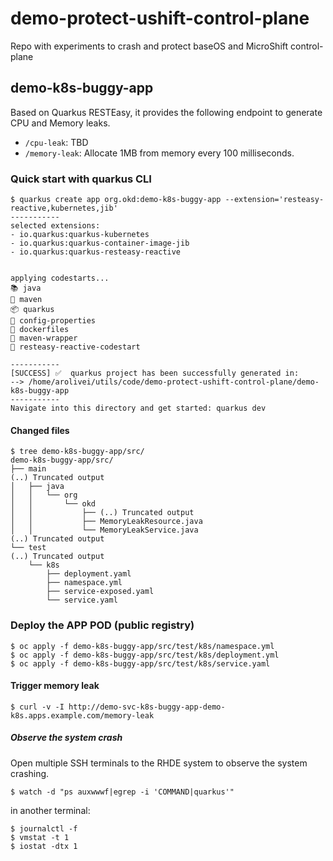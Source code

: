 # demo-protect-ushift-control-plane

Repo with experiments to crash and protect baseOS and MicroShift control-plane

## demo-k8s-buggy-app 

Based on Quarkus RESTEasy, it provides the following endpoint to generate CPU and Memory leaks. 
- `/cpu-leak`: TBD
- `/memory-leak`: Allocate 1MB from memory every 100 milliseconds.

### Quick start with quarkus CLI

~~~
$ quarkus create app org.okd:demo-k8s-buggy-app --extension='resteasy-reactive,kubernetes,jib'
-----------
selected extensions: 
- io.quarkus:quarkus-kubernetes
- io.quarkus:quarkus-container-image-jib
- io.quarkus:quarkus-resteasy-reactive


applying codestarts...
📚 java
🔨 maven
📦 quarkus
📝 config-properties
🔧 dockerfiles
🔧 maven-wrapper
🚀 resteasy-reactive-codestart

-----------
[SUCCESS] ✅  quarkus project has been successfully generated in:
--> /home/arolivei/utils/code/demo-protect-ushift-control-plane/demo-k8s-buggy-app
-----------
Navigate into this directory and get started: quarkus dev
~~~

#### Changed files 

~~~
$ tree demo-k8s-buggy-app/src/
demo-k8s-buggy-app/src/
├── main
(..) Truncated output
│   ├── java
│   │   └── org
│   │       └── okd
│   │           ├── (..) Truncated output
│   │           ├── MemoryLeakResource.java
│   │           └── MemoryLeakService.java
(..) Truncated output
└── test
(..) Truncated output
    └── k8s
        ├── deployment.yaml
        ├── namespace.yml
        ├── service-exposed.yaml
        └── service.yaml
~~~


### Deploy the APP POD (public registry)

~~~
$ oc apply -f demo-k8s-buggy-app/src/test/k8s/namespace.yml
$ oc apply -f demo-k8s-buggy-app/src/test/k8s/deployment.yml
$ oc apply -f demo-k8s-buggy-app/src/test/k8s/service.yaml
~~~

#### Trigger memory leak

~~~
$ curl -v -I http://demo-svc-k8s-buggy-app-demo-k8s.apps.example.com/memory-leak
~~~

##### Observe the system crash 

Open multiple SSH terminals to the RHDE system to observe the system crashing. 

~~~
$ watch -d "ps auxwwwf|egrep -i 'COMMAND|quarkus'"
~~~

in another terminal:
~~~
$ journalctl -f
$ vmstat -t 1 
$ iostat -dtx 1 
~~~